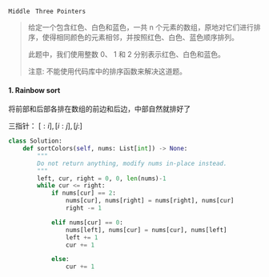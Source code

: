 `Middle `   `Three Pointers`

> 给定一个包含红色、白色和蓝色，一共 n 个元素的数组，原地对它们进行排序，使得相同颜色的元素相邻，并按照红色、白色、蓝色顺序排列。
>
> 此题中，我们使用整数 0、 1 和 2 分别表示红色、白色和蓝色。
>
> 注意:  不能使用代码库中的排序函数来解决这道题。
>

#### 1. Rainbow sort

将前部和后部各排在数组的前边和后边，中部自然就排好了

三指针： $[:i],[i:j], [j:]$

```python
class Solution:
    def sortColors(self, nums: List[int]) -> None:
        """
        Do not return anything, modify nums in-place instead.
        """
        left, cur, right = 0, 0, len(nums)-1
        while cur <= right:
            if nums[cur] == 2:
                nums[cur], nums[right] = nums[right], nums[cur]
                right -= 1

            elif nums[cur] == 0:
                nums[left], nums[cur] = nums[cur], nums[left]
                left += 1
                cur += 1

            else:
                cur += 1
```

#### 




